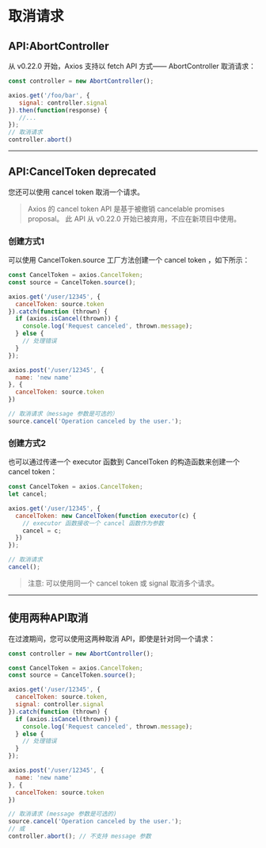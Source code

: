 # 取消请求

## API:AbortController

从 v0.22.0 开始，Axios 支持以 fetch API 方式—— AbortController 取消请求：

```javascript
const controller = new AbortController();

axios.get('/foo/bar', {
   signal: controller.signal
}).then(function(response) {
   //...
});
// 取消请求
controller.abort()
```

---

## API:CancelToken deprecated

您还可以使用 cancel token 取消一个请求。

>Axios 的 cancel token API 是基于被撤销 cancelable promises proposal。
>此 API 从 v0.22.0 开始已被弃用，不应在新项目中使用。

### 创建方式1

可以使用 CancelToken.source 工厂方法创建一个 cancel token ，如下所示：

```javascript
const CancelToken = axios.CancelToken;
const source = CancelToken.source();

axios.get('/user/12345', {
  cancelToken: source.token
}).catch(function (thrown) {
  if (axios.isCancel(thrown)) {
    console.log('Request canceled', thrown.message);
  } else {
    // 处理错误
  }
});

axios.post('/user/12345', {
  name: 'new name'
}, {
  cancelToken: source.token
})

// 取消请求（message 参数是可选的）
source.cancel('Operation canceled by the user.');
```

### 创建方式2

也可以通过传递一个 executor 函数到 CancelToken 的构造函数来创建一个 cancel token：

```javascript
const CancelToken = axios.CancelToken;
let cancel;

axios.get('/user/12345', {
  cancelToken: new CancelToken(function executor(c) {
    // executor 函数接收一个 cancel 函数作为参数
    cancel = c;
  })
});

// 取消请求
cancel();
```

>注意: 可以使用同一个 cancel token 或 signal 取消多个请求。

---

## 使用两种API取消

在过渡期间，您可以使用这两种取消 API，即使是针对同一个请求：

```javascript
const controller = new AbortController();

const CancelToken = axios.CancelToken;
const source = CancelToken.source();

axios.get('/user/12345', {
  cancelToken: source.token,
  signal: controller.signal
}).catch(function (thrown) {
  if (axios.isCancel(thrown)) {
    console.log('Request canceled', thrown.message);
  } else {
    // 处理错误
  }
});

axios.post('/user/12345', {
  name: 'new name'
}, {
  cancelToken: source.token
})

// 取消请求 (message 参数是可选的)
source.cancel('Operation canceled by the user.');
// 或
controller.abort(); // 不支持 message 参数
```
